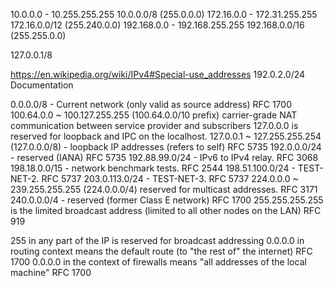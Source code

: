 10.0.0.0 - 10.255.255.255       10.0.0.0/8 (255.0.0.0)
172.16.0.0 - 172.31.255.255     172.16.0.0/12 (255.240.0.0)
192.168.0.0 - 192.168.255.255     192.168.0.0/16 (255.255.0.0)

127.0.0.1/8


https://en.wikipedia.org/wiki/IPv4#Special-use_addresses
192.0.2.0/24  Documentation


0.0.0.0/8 - Current network (only valid as source address) RFC 1700
100.64.0.0 ~ 100.127.255.255 (100.64.0.0/10 prefix) carrier-grade NAT communication between service provider and subscribers
127.0.0.0 is reserved for loopback and IPC on the localhost.
127.0.0.1 ~ 127.255.255.254 (127.0.0.0/8) - loopback IP addresses (refers to self) RFC 5735
192.0.0.0/24 - reserved (IANA) RFC 5735
192.88.99.0/24 - IPv6 to IPv4 relay. RFC 3068
198.18.0.0/15 - network benchmark tests. RFC 2544
198.51.100.0/24 - TEST-NET-2. RFC 5737
203.0.113.0/24 - TEST-NET-3. RFC 5737
224.0.0.0 ~ 239.255.255.255 (224.0.0.0/4) reserved for multicast addresses. RFC 3171
240.0.0.0/4 - reserved (former Class E network) RFC 1700
255.255.255.255 is the limited broadcast address (limited to all other nodes on the LAN) RFC 919

255 in any part of the IP is reserved for broadcast addressing
0.0.0.0 in routing context means the default route (to "the rest of" the internet) RFC 1700
0.0.0.0 in the context of firewalls means "all addresses of the local machine" RFC 1700
